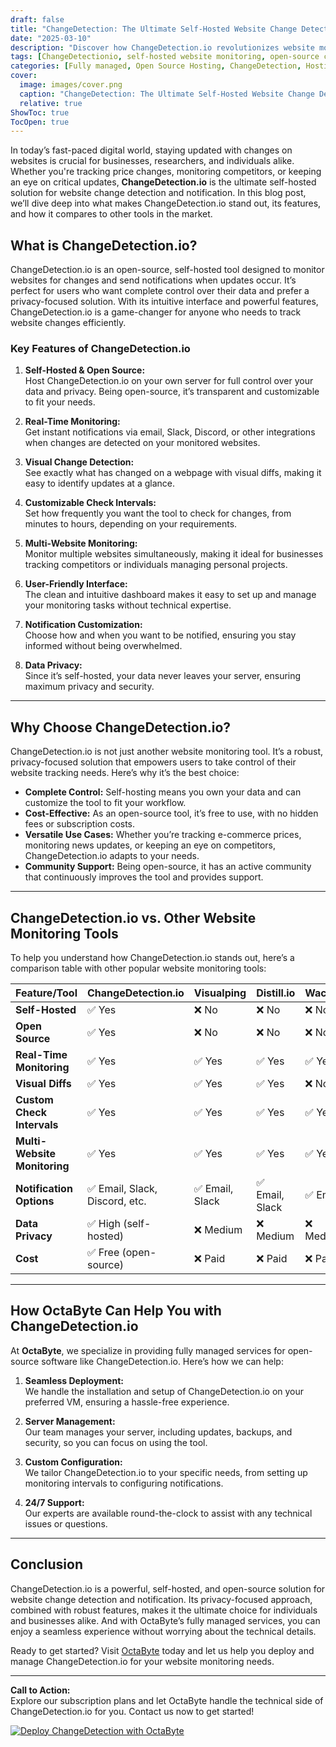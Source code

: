 ```yaml
---
draft: false
title: "ChangeDetection: The Ultimate Self-Hosted Website Change Detection and Notification Service"
date: "2025-03-10"
description: "Discover how ChangeDetection.io revolutionizes website monitoring with its self-hosted, open-source solution. Learn how it compares to other tools, its key features, and why it’s the perfect choice for businesses and individuals who need reliable website change detection and notifications."
tags: [ChangeDetectionio, self-hosted website monitoring, open-source change detection, website change notification, website monitoring tools, open-source software, self-hosted tools, website tracking, OctaByte managed services]
categories: [Fully managed, Open Source Hosting, ChangeDetection, Hosting and Infrastructure, Monitoring]
cover:
  image: images/cover.png
  caption: "ChangeDetection: The Ultimate Self-Hosted Website Change Detection and Notification Service"
  relative: true
ShowToc: true
TocOpen: true
---
```



In today’s fast-paced digital world, staying updated with changes on websites is crucial for businesses, researchers, and individuals alike. Whether you're tracking price changes, monitoring competitors, or keeping an eye on critical updates, **ChangeDetection.io** is the ultimate self-hosted solution for website change detection and notification. In this blog post, we’ll dive deep into what makes ChangeDetection.io stand out, its features, and how it compares to other tools in the market.

## What is ChangeDetection.io?

ChangeDetection.io is an open-source, self-hosted tool designed to monitor websites for changes and send notifications when updates occur. It’s perfect for users who want complete control over their data and prefer a privacy-focused solution. With its intuitive interface and powerful features, ChangeDetection.io is a game-changer for anyone who needs to track website changes efficiently.

### Key Features of ChangeDetection.io

1. **Self-Hosted & Open Source:**  
   Host ChangeDetection.io on your own server for full control over your data and privacy. Being open-source, it’s transparent and customizable to fit your needs.

2. **Real-Time Monitoring:**  
   Get instant notifications via email, Slack, Discord, or other integrations when changes are detected on your monitored websites.

3. **Visual Change Detection:**  
   See exactly what has changed on a webpage with visual diffs, making it easy to identify updates at a glance.

4. **Customizable Check Intervals:**  
   Set how frequently you want the tool to check for changes, from minutes to hours, depending on your requirements.

5. **Multi-Website Monitoring:**  
   Monitor multiple websites simultaneously, making it ideal for businesses tracking competitors or individuals managing personal projects.

6. **User-Friendly Interface:**  
   The clean and intuitive dashboard makes it easy to set up and manage your monitoring tasks without technical expertise.

7. **Notification Customization:**  
   Choose how and when you want to be notified, ensuring you stay informed without being overwhelmed.

8. **Data Privacy:**  
   Since it’s self-hosted, your data never leaves your server, ensuring maximum privacy and security.

---

## Why Choose ChangeDetection.io?

ChangeDetection.io is not just another website monitoring tool. It’s a robust, privacy-focused solution that empowers users to take control of their website tracking needs. Here’s why it’s the best choice:

- **Complete Control:** Self-hosting means you own your data and can customize the tool to fit your workflow.
- **Cost-Effective:** As an open-source tool, it’s free to use, with no hidden fees or subscription costs.
- **Versatile Use Cases:** Whether you’re tracking e-commerce prices, monitoring news updates, or keeping an eye on competitors, ChangeDetection.io adapts to your needs.
- **Community Support:** Being open-source, it has an active community that continuously improves the tool and provides support.

---

## ChangeDetection.io vs. Other Website Monitoring Tools

To help you understand how ChangeDetection.io stands out, here’s a comparison table with other popular website monitoring tools:

| Feature/Tool          | ChangeDetection.io | Visualping | Distill.io | Wachete |
|------------------------|--------------------|------------|------------|---------|
| **Self-Hosted**        | ✅ Yes             | ❌ No      | ❌ No      | ❌ No   |
| **Open Source**        | ✅ Yes             | ❌ No      | ❌ No      | ❌ No   |
| **Real-Time Monitoring**| ✅ Yes             | ✅ Yes     | ✅ Yes     | ✅ Yes  |
| **Visual Diffs**       | ✅ Yes             | ✅ Yes     | ✅ Yes     | ❌ No   |
| **Custom Check Intervals** | ✅ Yes         | ✅ Yes     | ✅ Yes     | ✅ Yes  |
| **Multi-Website Monitoring** | ✅ Yes     | ✅ Yes     | ✅ Yes     | ✅ Yes  |
| **Notification Options** | ✅ Email, Slack, Discord, etc. | ✅ Email, Slack | ✅ Email, Slack | ✅ Email |
| **Data Privacy**       | ✅ High (self-hosted) | ❌ Medium | ❌ Medium | ❌ Medium |
| **Cost**               | ✅ Free (open-source) | ❌ Paid   | ❌ Paid   | ❌ Paid |

---

## How OctaByte Can Help You with ChangeDetection.io

At **OctaByte**, we specialize in providing fully managed services for open-source software like ChangeDetection.io. Here’s how we can help:

1. **Seamless Deployment:**  
   We handle the installation and setup of ChangeDetection.io on your preferred VM, ensuring a hassle-free experience.

2. **Server Management:**  
   Our team manages your server, including updates, backups, and security, so you can focus on using the tool.

3. **Custom Configuration:**  
   We tailor ChangeDetection.io to your specific needs, from setting up monitoring intervals to configuring notifications.

4. **24/7 Support:**  
   Our experts are available round-the-clock to assist with any technical issues or questions.

---

## Conclusion

ChangeDetection.io is a powerful, self-hosted, and open-source solution for website change detection and notification. Its privacy-focused approach, combined with robust features, makes it the ultimate choice for individuals and businesses alike. And with OctaByte’s fully managed services, you can enjoy a seamless experience without worrying about the technical details.

Ready to get started? Visit [OctaByte](https://octabyte.io) today and let us help you deploy and manage ChangeDetection.io for your website monitoring needs.

---

**Call to Action:**  
Explore our subscription plans and let OctaByte handle the technical side of ChangeDetection.io for you. Contact us now to get started!

[![Deploy ChangeDetection with OctaByte](/images/deploy-on-octabyte.png)](https://octabyte.io/fully-managed-open-source-services/hosting-and-infrastructure/monitoring/changedetection)